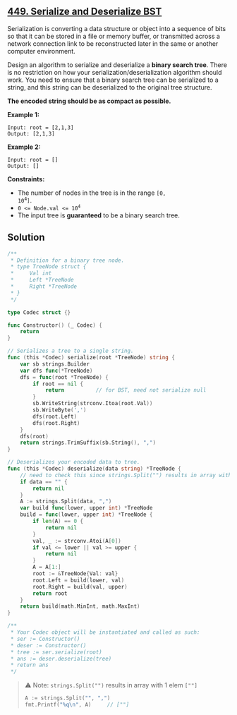 ## [449. Serialize and Deserialize BST](https://leetcode.com/problems/serialize-and-deserialize-bst/)


Serialization is converting a data structure or object into a sequence of bits so that it can be stored in a file or memory buffer, or transmitted across a network connection link to be reconstructed later in the same or another computer environment.

Design an algorithm to serialize and deserialize a **binary search tree**. There is no restriction on how your serialization/deserialization algorithm should work. You need to ensure that a binary search tree can be serialized to a string, and this string can be deserialized to the original tree structure.

**The encoded string should be as compact as possible.**

**Example 1:**

```
Input: root = [2,1,3]
Output: [2,1,3]
```

**Example 2:**

```
Input: root = []
Output: []
```

**Constraints:**

*   The number of nodes in the tree is in the range <code>[0, 10<sup>4</sup>]</code>.
*   <code>0 <= Node.val <= 10<sup>4</sup></code>
*   The input tree is **guaranteed** to be a binary search tree.



## Solution

```go
/**
 * Definition for a binary tree node.
 * type TreeNode struct {
 *     Val int
 *     Left *TreeNode
 *     Right *TreeNode
 * }
 */

type Codec struct {}

func Constructor() (_ Codec) {
    return
}

// Serializes a tree to a single string.
func (this *Codec) serialize(root *TreeNode) string {
    var sb strings.Builder
    var dfs func(*TreeNode)
    dfs = func(root *TreeNode) {
        if root == nil {
            return          // for BST, need not serialize null
        }
        sb.WriteString(strconv.Itoa(root.Val))
        sb.WriteByte(',')
        dfs(root.Left)
        dfs(root.Right)
    }
    dfs(root)
    return strings.TrimSuffix(sb.String(), ",")
}

// Deserializes your encoded data to tree.
func (this *Codec) deserialize(data string) *TreeNode {
    // need to check this since strings.Split("") results in array with 1 elem [""]
    if data == "" {
        return nil
    }
    A := strings.Split(data, ",")
    var build func(lower, upper int) *TreeNode
    build = func(lower, upper int) *TreeNode {
        if len(A) == 0 {
            return nil
        }
        val, _ := strconv.Atoi(A[0])
        if val <= lower || val >= upper {
            return nil
        }
        A = A[1:]
        root := &TreeNode{Val: val}
        root.Left = build(lower, val)
        root.Right = build(val, upper)
        return root
    }
    return build(math.MinInt, math.MaxInt)
}

/**
 * Your Codec object will be instantiated and called as such:
 * ser := Constructor()
 * deser := Constructor()
 * tree := ser.serialize(root)
 * ans := deser.deserialize(tree)
 * return ans
 */
```

> ⚠️ Note: `strings.Split("")` results in array with 1 elem `[""]` 
>
> ```go
> A := strings.Split("", ",")
> fmt.Printf("%q\n", A)		// [""]
> ```

